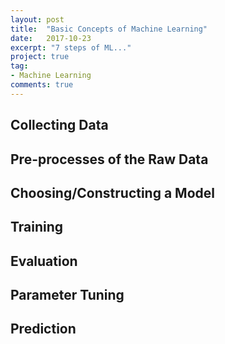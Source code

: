 ```yaml
---
layout: post
title:  "Basic Concepts of Machine Learning"
date:   2017-10-23
excerpt: "7 steps of ML..."
project: true
tag:
- Machine Learning
comments: true
---
```


## Collecting Data

## Pre-processes of the Raw Data

## Choosing/Constructing a Model

## Training

## Evaluation

## Parameter Tuning

## Prediction